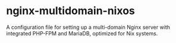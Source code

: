 # nginx-multidomain-nixos
A configuration file for setting up a multi-domain Nginx server with integrated PHP-FPM and MariaDB, optimized for Nix systems.
